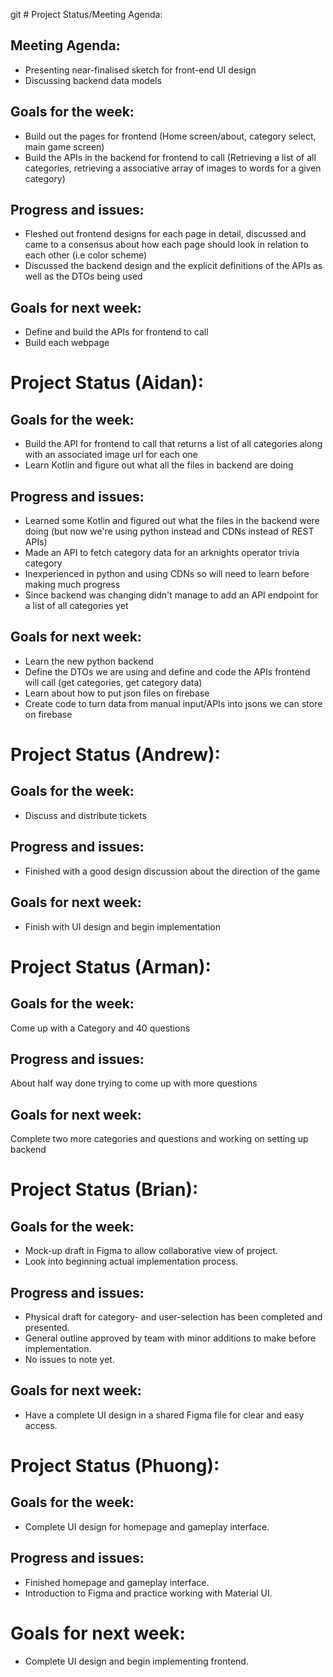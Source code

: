 git # Project Status/Meeting Agenda:
## Meeting Agenda:
- Presenting near-finalised sketch for front-end UI design
- Discussing backend data models
## Goals for the week:
- Build out the pages for frontend (Home screen/about, category select, main game screen)
- Build the APIs in the backend for frontend to call (Retrieving a list of all categories, retrieving a associative array of images to words for a given category)
## Progress and issues:
- Fleshed out frontend designs for each page in detail, discussed and came to a consensus about how each page should look in relation to each other (i.e color scheme)
- Discussed the backend design and the explicit definitions of the APIs as well as the DTOs being used
## Goals for next week:
- Define and build the APIs for frontend to call
- Build each webpage
# Project Status (Aidan):
## Goals for the week:
- Build the API for frontend to call that returns a list of all categories along with an associated image url for each one
- Learn Kotlin and figure out what all the files in backend are doing
## Progress and issues:
- Learned some Kotlin and figured out what the files in the backend were doing (but now we're using python instead and CDNs instead of REST APIs)
- Made an API to fetch category data for an arknights operator trivia category
- Inexperienced in python and using CDNs so will need to learn before making much progress
- Since backend was changing didn't manage to add an API endpoint for a list of all categories yet
## Goals for next week:
- Learn the new python backend
- Define the DTOs we are using and define and code the APIs frontend will call (get categories, get category data)
- Learn about how to put json files on firebase
- Create code to turn data from manual input/APIs into jsons we can store on firebase
# Project Status (Andrew):
## Goals for the week:
- Discuss and distribute tickets
## Progress and issues:
- Finished with a good design discussion about the direction of the game

## Goals for next week:
- Finish with UI design and begin implementation

# Project Status (Arman):
## Goals for the week:
Come up with a Category and 40 questions
## Progress and issues:
About half way done trying to come up with more questions
## Goals for next week: 
Complete two more categories and questions and working on setting up backend
# Project Status (Brian):
## Goals for the week:
- Mock-up draft in Figma to allow collaborative view of project.
- Look into beginning actual implementation process.
## Progress and issues:
- Physical draft for category- and user-selection has been completed and presented.
- General outline approved by team with minor additions to make before implementation.
- No issues to note yet.
## Goals for next week:
- Have a complete UI design in a shared Figma file for clear and easy access.
# Project Status (Phuong):
## Goals for the week:
- Complete UI design for homepage and gameplay interface.
## Progress and issues:
- Finished homepage and gameplay interface.
- Introduction to Figma and practice working with Material UI.
# Goals for next week:
- Complete UI design and begin implementing frontend.